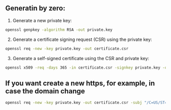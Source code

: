 ## Generatin by zero:

1. Generate a new private key:

```bash
openssl genpkey -algorithm RSA -out private.key
```
2. Generate a certificate signing request (CSR) using the private key:

```bash
openssl req -new -key private.key -out certificate.csr
```
3. Generate a self-signed certificate using the CSR and private key:

```bash
openssl x509 -req -days 365 -in certificate.csr -signkey private.key -out certificate.crt
```


## If you want create a new https, for example, in case the domain change

```bash
openssl req -new -key private.key -out certificate.csr -subj "/C=US/ST=State/L=City/O=Organization/OU=Organizational Unit/CN=159.223.200.61"
```